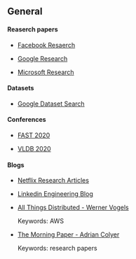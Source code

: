 ## General

#### Reaserch papers

* [Facebook Resaerch](https://research.fb.com)

* [Google Research](https://research.google)

* [Microsoft Research](https://www.microsoft.com/en-us/research/)

#### Datasets

* [Google Dataset Search](https://datasetsearch.research.google.com/)


#### Conferences

* [FAST 2020](https://www.usenix.org/conference/fast20/technical-sessions)

* [VLDB 2020](https://vldb2020.org/program_flat.html)


#### Blogs

* [Netflix Research Articles](https://research.netflix.com/articles)

* [Linkedin Engineering Blog](https://engineering.linkedin.com/blog)

* [All Things Distributed - Werner Vogels](https://www.allthingsdistributed.com)

  Keywords: AWS

* [The Morning Paper - Adrian Colyer](https://blog.acolyer.org)

  Keywords: research papers
